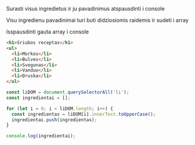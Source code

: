 Surasti visus ingredietus ir ju pavadinimus atspausdinti i console

Visu ingredienu pavadinimai turi buti didziosiomis raidemis ir sudeti i array

Isspausdinti gauta array i console

```html
<h1>Sriubos receptas</h1>
<ul>
  <li>Morkos</li>
  <li>Bulves</li>
  <li>Svogunas</li>
  <li>Vanduo</li>
  <li>Druska</li>
</ul>
```

```js
const liDOM = document.querySelectorAll('li');
const ingredientai = [];

for (let i = 0; i < liDOM.length; i++) {
  const ingredientas = liDOM[i].innerText.toUpperCase();
  ingredientai.push(ingredientas);
}

console.log(ingredientai);
```
